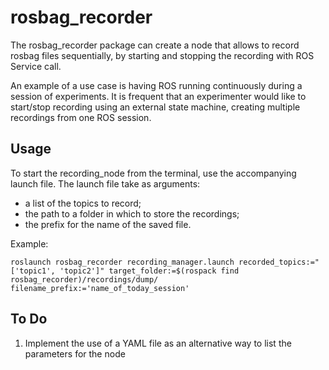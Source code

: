 # rosbag_recorder

The rosbag_recorder package can create a node that allows to record rosbag files sequentially, by starting and stopping the recording with ROS Service call.

An example of a use case is having ROS running continuously during a session of experiments. It is frequent that an experimenter would like to start/stop recording using an external state machine, creating multiple recordings from one ROS session.

## Usage

To start the recording_node from the terminal, use the accompanying launch file. 
The launch file take as arguments:

- a list of the topics to record;
- the path to a folder in which to store the recordings;
- the prefix for the name of the saved file.

Example:

```console
roslaunch rosbag_recorder recording_manager.launch recorded_topics:="['topic1', 'topic2']" target_folder:=$(rospack find rosbag_recorder)/recordings/dump/ filename_prefix:='name_of_today_session'
```

## To Do

1. Implement the use of a YAML file as an alternative way to list the parameters for the node
